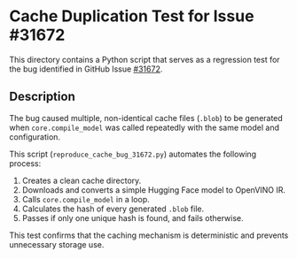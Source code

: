 # Cache Duplication Test for Issue #31672

This directory contains a Python script that serves as a regression test for the bug identified in GitHub Issue [#31672](https://github.com/openvinotoolkit/openvino/issues/31672).

## Description

The bug caused multiple, non-identical cache files (`.blob`) to be generated when `core.compile_model` was called repeatedly with the same model and configuration.

This script (`reproduce_cache_bug_31672.py`) automates the following process:
1.  Creates a clean cache directory.
2.  Downloads and converts a simple Hugging Face model to OpenVINO IR.
3.  Calls `core.compile_model` in a loop.
4.  Calculates the hash of every generated `.blob` file.
5.  Passes if only one unique hash is found, and fails otherwise.

This test confirms that the caching mechanism is deterministic and prevents unnecessary storage use.
